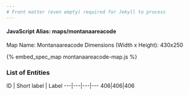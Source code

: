 ```yaml
---
# Front matter (even empty) required for Jekyll to process
---
```


#### JavaScript Alias: maps/montanaareacode

Map Name: Montanaareacode
Dimensions (Width x Height): 430x250



{% embed_spec_map montanaareacode-map.js %}

### List of Entities

ID | Short label | Label
---|---|---|---
406|406|406

